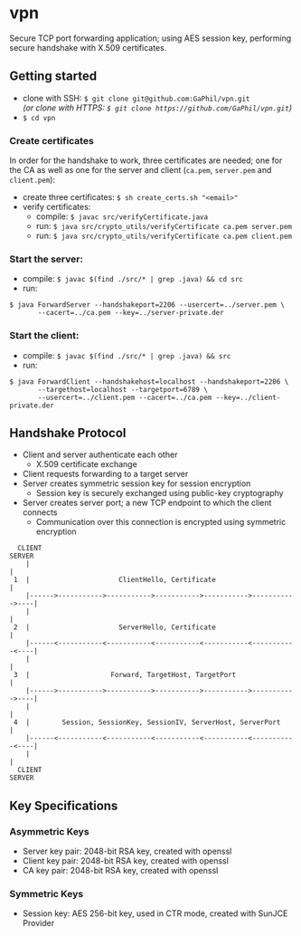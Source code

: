 # vpn
Secure TCP port forwarding application; using AES session key, performing secure handshake with X.509 certificates.

## Getting started

* clone with SSH: `$ git clone git@github.com:GaPhil/vpn.git`<br>*(or clone with HTTPS: `$ git clone https://github.com/GaPhil/vpn.git`)*
* `$ cd vpn`

### Create certificates
In order for the handshake to work, three certificates are needed; one for the CA as well as one for the server and client (`ca.pem`, `server.pem` and `client.pem`):
* create three certificates: `$ sh create_certs.sh "<email>"`
* verify certificates: 
  * compile: `$ javac src/verifyCertificate.java` 
  * run: `$ java src/crypto_utils/verifyCertificate ca.pem server.pem`
  * run: `$ java src/crypto_utils/verifyCertificate ca.pem client.pem`
  
### Start the server:
* compile: `$ javac $(find ./src/* | grep .java) && cd src`
* run:
```
$ java ForwardServer --handshakeport=2206 --usercert=../server.pem \
       --cacert=../ca.pem --key=../server-private.der
```

### Start the client:
* compile: `$ javac $(find ./src/* | grep .java) && src`
* run: 
```
$ java ForwardClient --handshakehost=localhost --handshakeport=2206 \
       --targethost=localhost --targetport=6789 \
       --usercert=../client.pem --cacert=../ca.pem --key=../client-private.der
```

## Handshake Protocol 
* Client and server authenticate each other
  * X.509 certificate exchange
* Client requests forwarding to a target server
* Server creates symmetric session key for session encryption
  * Session key is securely exchanged using public-key cryptography
* Server creates server port; a new TCP endpoint to which the client connects
  * Communication over this connection is encrypted using symmetric encryption
```
  CLIENT                                                                  SERVER
    |                                                                       |
 1  |                      ClientHello, Certificate                         |
    |------>----------->----------->----------->----------->----------->----|
    |                                                                       |
 2  |                      ServerHello, Certificate                         |
    |------<-----------<-----------<-----------<-----------<-----------<----|
    |                                                                       |
 3  |                    Forward, TargetHost, TargetPort                    |
    |------>----------->----------->----------->----------->----------->----|
    |                                                                       |
 4  |        Session, SessionKey, SessionIV, ServerHost, ServerPort         |
    |------<-----------<-----------<-----------<-----------<-----------<----|
    |                                                                       |
  CLIENT                                                                  SERVER
```

## Key Specifications

### Asymmetric Keys
* Server key pair: 2048-bit RSA key, created with openssl
* Client key pair: 2048-bit RSA key, created with openssl
* CA key pair:     2048-bit RSA key, created with openssl

### Symmetric Keys
* Session key:     AES 256-bit key, used in CTR mode, created with SunJCE Provider